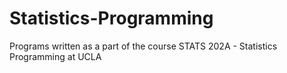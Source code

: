 # Statistics-Programming
Programs written as a part of the course STATS 202A - Statistics Programming at UCLA
